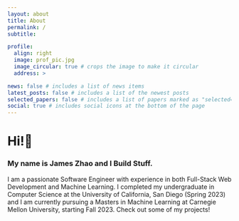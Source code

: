 ```yaml
---
layout: about
title: About
permalink: /
subtitle:

profile:
  align: right
  image: prof_pic.jpg
  image_circular: true # crops the image to make it circular
  address: >

news: false # includes a list of news items
latest_posts: false # includes a list of the newest posts
selected_papers: false # includes a list of papers marked as "selected={true}"
social: true # includes social icons at the bottom of the page
---
```


# Hi!👋

### My name is James Zhao and I Build Stuff.

I am a passionate Software Engineer with experience in both Full-Stack Web
Development and Machine Learning. I completed my undergraduate in Computer
Science at the University of California, San Diego (Spring 2023) and I am
currently pursuing a Masters in Machine Learning at Carnegie Mellon University,
starting Fall 2023. Check out some of my projects!
